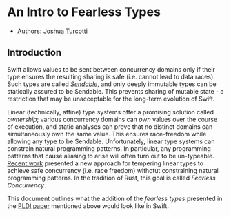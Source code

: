 # An Intro to Fearless Types

* Authors: [Joshua Turcotti](https://github.com/JTurcotti)

## Introduction

Swift allows values to be sent between concurrency domains only if their type ensures the resulting sharing is safe (i.e. cannot lead to data races).
Such types are called [*Sendable*](https://github.com/apple/swift-evolution/blob/main/proposals/0302-concurrent-value-and-concurrent-closures.md),
and only deeply immutable types can be statically assured to be Sendable. This prevents sharing of mutable state - a restriction that may be unacceptable for the
long-term evolution of Swift. 

Linear (technically, affine) type systems offer a promising solution called *ownership*; various concurrency domains can *own* values over the course of execution, and static
analyses can prove that no distinct domains can simultaneously own the same value. This ensures race-freedom while allowing any type to be Sendable. 
Unfortunately, linear type systems can constrain natural programming patterns. In particular, any programming patterns that cause aliasing to arise
will often turn out to be un-typeable. [Recent work](https://www.cs.cornell.edu/andru/papers/gallifrey-types/) presented a new approach for tempering linear
types to achieve safe concurrency (i.e. race freedom) withotut constraining natural programming patterns. In the tradition of Rust, this goal is called *Fearless Concurrency*. 

This document outlines what the addition of the *fearless types* presented in the [PLDI paper](https://www.cs.cornell.edu/andru/papers/gallifrey-types/) mentioned above would 
look like in Swift.

## 

